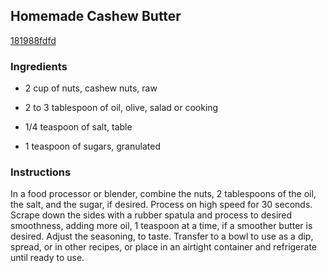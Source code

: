 ## Homemade Cashew Butter

[181988fdfd](http://www.foodnetwork.com/recipes/emeril-lagasse/homemade-cashew-butter-recipe.html)

### Ingredients

 - 2 cup of nuts, cashew nuts, raw

 - 2 to 3 tablespoon of oil, olive, salad or cooking

 - 1/4 teaspoon of salt, table

 - 1 teaspoon of sugars, granulated

### Instructions

In a food processor or blender, combine the nuts, 2 tablespoons of the oil, the salt, and the sugar, if desired. Process on high speed for 30 seconds. Scrape down the sides with a rubber spatula and process to desired smoothness, adding more oil, 1 teaspoon at a time, if a smoother butter is desired. Adjust the seasoning, to taste. Transfer to a bowl to use as a dip, spread, or in other recipes, or place in an airtight container and refrigerate until ready to use.